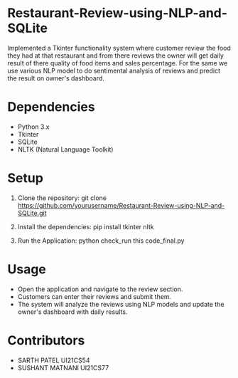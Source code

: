 # Restaurant-Review-using-NLP-and-SQLite
Implemented a Tkinter functionality system where customer review the food they had at that restaurant and from there reviews the owner will get daily result of there quality of food items and sales percentage. For the same we use various NLP model to do sentimental analysis of reviews and predict the result on owner's dashboard.

# Dependencies
- Python 3.x
- Tkinter
-  SQLite
-  NLTK (Natural Language Toolkit) 

# Setup

1) Clone the repository:
   git clone https://github.com/yourusername/Restaurant-Review-using-NLP-and-SQLite.git
   
2) Install the dependencies:
   pip install tkinter nltk

3) Run the Application:
   python check_run this code_final.py

# Usage
   - Open the application and navigate to the review section.
   - Customers can enter their reviews and submit them.
   - The system will analyze the reviews using NLP models and update the owner's dashboard with daily results.


# Contributors
   - SARTH PATEL UI21CS54
   - SUSHANT MATNANI UI21CS77

   

